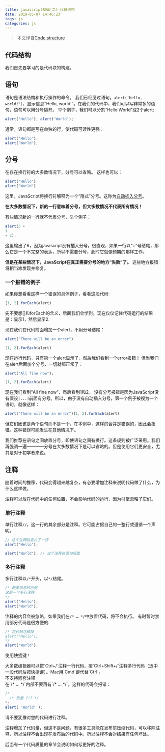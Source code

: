 ```yaml
---
title: javascript基础(二)-代码结构
date: 2019-05-07 14:46:23
tags: js
categories: js
---
```


> 本文译自[Code structure](https://javascript.info/structure)

## 代码结构
我们首先要学习的是代码块的构建。

## 语句
语句是语法结构和执行操作的命令。
我们已经见过语句，`alert('Hello, world!')`，显示信息“Hello, world!”。在我们的代码中，我们可以写非常多的语句，语句可以用分号隔开。
举个例子，我们可以分割“Hello World”成2个alert:

```javascript
alert('Hello'); alert('World');
```

通常，语句都是写在单独的行，使代码可读性更强：

```javascript
alert('Hello');
alert('World');
```

## 分号
在存在换行符的大多数情况下，分号可以省略。
这样也可以：

```javascript
alert('Hello')
alert('World')
```

这里，JavaScript将换行符解释为一个“隐式”分号。这称为[自动插入分号](https://tc39.github.io/ecma262/#sec-automatic-semicolon-insertion)。

<b>在大多数情况下，新的一行意味着分号，但大多数情况不代表所有情况！</b>

有些情况新的一行就不代表分号，举个例子：

```javascript
alert(3 +
1
+ 2);
```

这里输出了6，因为javascript没有插入分号。很直观，如果一行以“+”号结尾，那么它是一个不完整的表达，所以不需要分号，此时它就像预期的那样工作。

<b>但是在某些情况下，JavaScript在真正需要分号的地方“失败”了。</b>
这些地方报错将相当难发现并修复。

### 一个报错的例子
如果你想看看这样一个错误的具体例子，看看这段代码:

```javascript
[1, 2].forEach(alert)
```

先不要想[]和forEach的含义，后面我们会学到。现在仅仅记住代码运行的结果是：显示1，然后显示2.

现在我们在代码前面增加一个alert，不用分号结尾：

```javascript
alert("There will be an error")

[1, 2].forEach(alert)
```

现在运行代码，只有第一个alert显示了，然后我们看到一个error报错！
但当我们在alert后面加个分号，一切就都正常了：

```javascript
alert("All fine now");

[1, 2].forEach(alert)
```

现在我们看到“All fine now”，然后看到1和2。
没有分号报错是因为JavaScript没有假设`[...]`前面有分号。所以，由于没有自动插入分号，第一个例子被视为一个语句，就像这样：

```javascript
alert("There will be an error")[1, 2].forEach(alert)
```

但它们因该是两个语句而不是一个，在本例中，这样的合并是错误的，因此会报错。这种错误可能发生在其他情况下。

我们推荐在语句之间放置分号，即使语句之间有换行。这条规则被广泛采用。我们再强调一遍————分号在大多数情况下是可以省略的。但是使用它们更安全，尤其是对于初学者来说。

## 注释
随着时间的推移，代码变得越来越复杂，有必要增加注释来说明代码做了什么，为什么这样做。

注释可以放在代码中的任何位置，不会影响代码的运行，因为引擎忽略了它们。

### 单行注释
单行注释`//`，这一行的其余部分是注释。它可能占据自己的一整行或遵循一个声明。

```javascript
// 这个注释独自占了一行
alert('Hello');

alert('World'); // 这个注释在语句后面
```

### 多行注释
多行注释以`/*`开头，以`*/`结尾。

```javascript
/* 两条信息的示例
这是一个多行注释
*/
alert('Hello');
alert('World');
```

注释的内容会被忽略，如果我们在`/* … */`中放置代码，将不会执行。
有时暂时禁用部分代码是很方便的:

```javascript
/* 将代码注释掉
alert('Hello');
*/
alert('World');
```

<div class="tip">
<p>使用快捷键！</p>
大多数编辑器可以按`Ctrl+/`注释一行代码，按`Ctrl+Shift+/`注释多行代码（选中一段代码后按快捷键）。Mac用`Cmd`键代替`Ctrl`。
</div>

<div class="tip">
不支持嵌套注释
</div>
在`/* … */`内部不要再有`/* … */`。这样的代码会报错：

```javascript
/*
  /* 嵌套 ?!? */
*/
alert( 'World' );
```

请不要犹豫对您的代码进行注释。

注释增加了代码量，但这不是问题，有很多工具能在发布前压缩代码，可以移除注释，所以注释不会出现在发布后的代码中。所以注释不会对结果有任何坏处。

后面有一个代码质量的章节会说明如何写更好的注释。
